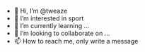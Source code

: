 - 👋 Hi, I’m @tweaze
- 👀 I’m interested in sport
- 🌱 I’m currently learning ...
- 💞️ I’m looking to collaborate on ...
- 📫 How to reach me, only write a message

<!---
tweaze/tweaze is a ✨ special ✨ repository because its `README.md` (this file) appears on your GitHub profile.
You can click the Preview link to take a look at your changes.
--->
